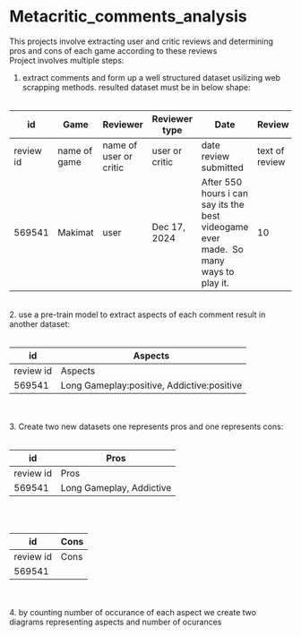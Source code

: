 # Metacritic_comments_analysis
This projects involve extracting user and critic reviews and determining pros and cons of each game according to these reviews<br>
Project involves multiple steps:<br>
1. extract comments and form up a well structured dataset usilizing web scrapping methods. resulted dataset must be in below shape:<br><br>

| id  | Game  |Reviewer  |Reviewer type | Date |  Review  | Score |
| ------------- | ------------- | ------------- |------------- | ------------- | ------------- | ------------- |
| review id  | name of game  | name of user or critic  | user or critic  |date review submitted  | text of review  | 1-10  |
| 569541  | Makimat  |user  | Dec 17, 2024  | After 550 hours i can say its the best videogame ever made. ️️️️️ So many ways to play it. | 10  |
<br>
2. use a pre-train model to extract aspects of each comment result in another dataset:<br><br>

| id  | Aspects  |
| ------------- | ------------- |
| review id  | Aspects  |
| 569541  | Long Gameplay:positive, Addictive:positive  |

<br><br>
3. Create two new datasets one represents pros and one represents cons:<br><br>

| id  | Pros  |
| ------------- | ------------- |
| review id  | Pros  |
| 569541  | Long Gameplay, Addictive |

<br><br>

| id  | Cons  |
| ------------- | ------------- |
| review id  | Cons  |
| 569541  | |

<br><br>
4. by counting number of occurance of each aspect we create two diagrams representing aspects and number of ocurances
